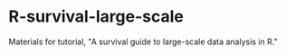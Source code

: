 # R-survival-large-scale
Materials for tutorial, "A survival guide to large-scale data analysis in R."
